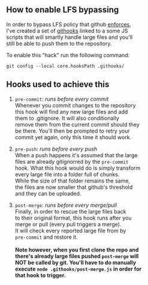 ## How to enable LFS bypassing

In order to bypass LFS policy that github [enforces](https://docs.github.com/en/repositories/working-with-files/managing-large-files/about-git-large-file-storage), <br>
I've created a set of [githooks](https://git-scm.com/docs/githooks) linked to a some JS<br>
scripts that will smartly handle large files and you'll<br>
still be able to push them to the repository.<br>

To enable this "hack" run the following command:

`git config --local core.hooksPath .githooks/`

## Hooks used to achieve this

1. `pre-commit`: *runs before every commit*<br>
Whenever you commit changes to the repository<br>
this hook will find any new large files and add <br>
them to .gitignore. It will also conditionally<br>
remove them from the current commit should they<br>
be there. You'll then be prompted to retry your<br>
commit yet again, only this time it should work.<br>

2. `pre-push`: *runs before every push*<br>
When a push happens it's assumed that the large<br>
files are already gitignorred by the `pre-commit`<br>
hook. What this hook would do is simply transform<br>
every large file into a folder full of chunks.<br>
While the size of that folder remains the same,<br>
the files are now smaller that github's threshold<br>
and they can be uploaded.

3. `post-merge`: *runs before every merge/pull*<br>
Finally, in order to rescue the large files back<br>
to their original format, this hook runs after you<br>
merge or pull (every pull triggers a merge).<br>
It will check every reported large file from by<br>
`pre-commit` and restore it. <br><br>
**Note however, when you first clone the repo and <br>
there's already large files pushed `post-merge` will <br>
NOT be called by git. You'll have to do manually <br>
execute `node .githooks/post-merge.js` in order for<br> 
that hook to trigger.**<br>

